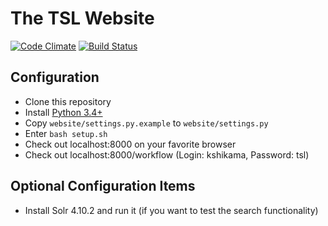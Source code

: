 The TSL Website
===================

[![Code Climate](https://codeclimate.com/github/thestudentlife/Manhattan-Project/badges/gpa.svg)](https://codeclimate.com/github/thestudentlife/Manhattan-Project)
[![Build Status](https://travis-ci.org/thestudentlife/thestudentlife.svg?branch=master)](https://travis-ci.org/thestudentlife/thestudentlife)

Configuration
--------------------------

- Clone this repository
- Install [Python 3.4+](https://www.python.org/downloads/)
- Copy `website/settings.py.example` to `website/settings.py`
- Enter <code>bash setup.sh</code>
- Check out localhost:8000 on your favorite browser
- Check out localhost:8000/workflow (Login: kshikama, Password: tsl)

Optional Configuration Items
--------------------------------------------------

- Install Solr 4.10.2 and run it (if you want to test the search functionality)